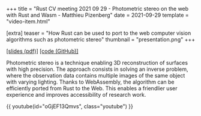 +++
title = "Rust CV meeting 2021 09 29 - Photometric stereo on the web with Rust and Wasm - Matthieu Pizenberg"
date = 2021-09-29
template = "video-item.html"

[extra]
teaser = "How Rust can be used to port to the web computer vision algorithms such as photometric stereo"
thumbnail = "presentation.png"
+++

[[slides (pdf)]](https://mpizenberg.github.io/resources/calibrated-quasi-planar-photometric-stereo/photometric-stereo-web-rust-cv-sept-2021.pdf)
[[code (GitHub)]](https://github.com/mpizenberg/calibrated-quasi-planar-photometric-stereo)

Photometric stereo is a technique enabling 3D reconstruction of surfaces with high precision.
The approach consists in solving an inverse problem, where the observation data contains multiple images of the same object with varying lighting.
Thanks to WebAssembly, the algorithm can be efficiently ported from Rust to the Web.
This enables a friendlier user experience and improves accessibility of research work.

{{ youtube(id="oGjEF13Qmvs", class="youtube") }}
